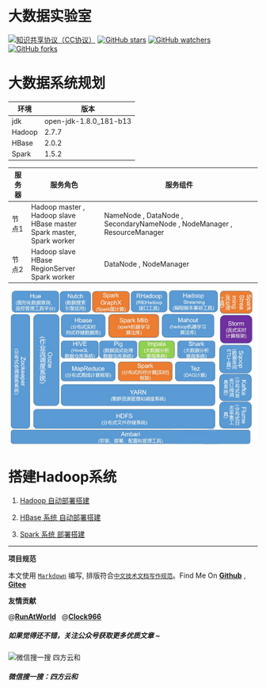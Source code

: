 # 大数据实验室

[![知识共享协议（CC协议）](https://img.shields.io/badge/License-Creative%20Commons-DC3D24.svg)](https://creativecommons.org/licenses/by-nc-sa/4.0/deed.zh)
[![GitHub stars](https://img.shields.io/github/stars/hbulpf/HadoopLab.svg?label=Stars)](https://github.com/hbulpf/HadoopLab)
[![GitHub watchers](https://img.shields.io/github/watchers/hbulpf/HadoopLab.svg?label=Watchers)](https://github.com/hbulpf/HadoopLab/watchers)
[![GitHub forks](https://img.shields.io/github/forks/hbulpf/HadoopLab.svg?label=Forks)](https://github.com/hbulpf/HadoopLab/fork)

# 大数据系统规划

环境 | 版本 
----- | ----- 
jdk  | open-jdk-1.8.0_181-b13
Hadoop | 2.7.7
HBase | 2.0.2
Spark | 1.5.2

服务器 | 服务角色 | 服务组件
----- | ----- | ----- 
节点1  | Hadoop master , Hadoop slave <br>  HBase master <br>  Spark master, Spark worker| NameNode , DataNode , SecondaryNameNode , NodeManager , ResourceManager
节点2   | Hadoop slave <br> HBase RegionServer <br>  Spark worker | DataNode , NodeManager

![hadoop_arch.png](./pics/hadoop_arch.png)

# 搭建Hadoop系统

1. [Hadoop 自动部署搭建](./hadoop_auto/)

2. [HBase 系统 自动部署搭建](./hbase/)

3. [Spark 系统 部署搭建](./spark/)



----------------------------------------

**项目规范**

本文使用 [`Markdown`](https://www.markdownguide.org/basic-syntax) 编写, 排版符合[`中文技术文档写作规范`](https://github.com/hbulpf/document-style-guide)。Find Me On [**Github**](https://github.com/hbulpf/HadoopLab) , [**Gitee**](https://gitee.com/sifangcloud/HadoopLab)

**友情贡献**

@[**RunAtWorld**](http://www.github.com/RunAtWorld)  &nbsp; @[**Clock966**](http://www.github.com/Clock966)  &nbsp; 
##### 如果觉得还不错，关注公众号获取更多优质文章 ~
![微信搜一搜  四方云和](https://images.gitee.com/uploads/images/2020/0417/221550_0f813ab6_927522.jpeg)
##### 微信搜一搜：四方云和

